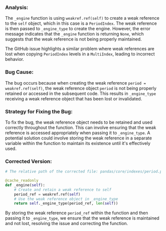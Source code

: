 ### Analysis:
The `_engine` function is using `weakref.ref(self)` to create a weak reference to the `self` object, which in this case is a `PeriodIndex`. The weak reference is then passed to `_engine_type` to create the engine. However, the error message indicates that the `_engine` function is returning `None`, which suggests that the weak reference is not being properly maintained.

The GitHub issue highlights a similar problem where weak references are lost when copying `PeriodIndex` levels in a `MultiIndex`, leading to incorrect behavior.

### Bug Cause:
The bug occurs because when creating the weak reference `period = weakref.ref(self)`, the weak reference object `period` is not being properly retained or accessed in the subsequent code. This results in `_engine_type` receiving a weak reference object that has been lost or invalidated.

### Strategy for Fixing the Bug:
To fix the bug, the weak reference object needs to be retained and used correctly throughout the function. This can involve ensuring that the weak reference is accessed appropriately when passing it to `_engine_type`. A potential solution could involve storing the weak reference in a separate variable within the function to maintain its existence until it's effectively used.

### Corrected Version:
```python
# The relative path of the corrected file: pandas/core/indexes/period.py

@cache_readonly
def _engine(self):
    # Create and retain a weak reference to self
    period_ref = weakref.ref(self)
    # Use the weak reference object in _engine_type
    return self._engine_type(period_ref, len(self))
```

By storing the weak reference `period_ref` within the function and then passing it to `_engine_type`, we ensure that the weak reference is maintained and not lost, resolving the issue and correcting the function.